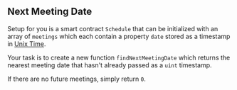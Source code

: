 ## Next Meeting Date

Setup for you is a smart contract `Schedule` that can be initialized with an array of `meetings` which each contain a property `date` stored as a timestamp in [Unix Time](?tab=details&scroll=Block%20Timestamp). 

Your task is to create a new function `findNextMeetingDate` which returns the nearest meeting date that hasn't already passed as a `uint` timestamp. 

If there are no future meetings, simply return `0`.